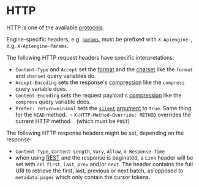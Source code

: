 # HTTP

HTTP is one of the available [protocols](protocols.md).

Engine-specific headers, e.g. [`params`](../arguments/params.md), must be
prefixed with `X-Apiengine-`, e.g. `X-Apiengine-Params`.

The following HTTP request headers have specific interpretations:
  - `Content-Type` and `Accept` set the [format](../arguments/formats.md) and
    the [charset](../arguments/formats.md#charsets) like the `format` and
    `charset` query variables do.
  - `Accept-Encoding` sets the response's
    [compression](../arguments/compression.md) like the `compress` query
    variable does.
  - `Content-Encoding` sets the request payload's
    [compression](../arguments/compression.md) like the `compress` query
    variable does.
  - `Prefer: return=minimal` sets the [`silent`](../arguments/silent.md)
    [argument](rpc.md#rpc) to `true`. Same thing for the `HEAD` method.
  - `X-HTTP-Method-Override: METHOD` overrides the current HTTP method
    (which must be `POST`)

The following HTTP response headers might be set, depending on the response:
  - `Content-Type`, `Content-Length`, `Vary`, `Allow`, `X-Response-Time`
  - when using [REST](rest.md) and the response is paginated, a
    `Link` header
    will be set with `rel` `first`, `last`, `prev` and/or `next`. The header
    contains the full URI to retrieve the first, last, previous or next batch,
    as opposed to `metadata.pages` which only contain the cursor tokens.
